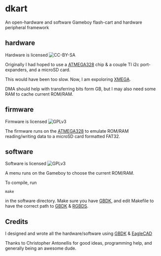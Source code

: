 # dkart

An open-hardware and software Gameboy flash-cart and hardware peripheral framework

## hardware

Hardware is licensed ![CC-BY-SA](http://i.creativecommons.org/l/by-sa/3.0/88x31.png)

Originally I had hoped to use a [ATMEGA328](http://www.atmel.com/Images/8271S.pdf) chip & a couple TI i2c port-expanders, and a microSD card.

This would have been too slow.  Now, I am expoloring [XMEGA](http://www.atmel.com/products/microcontrollers/avr/avr_xmega.aspx).

DMA should help with transferring bits form GB, but I may also need some RAM to cache current ROM/RAM.

## firmware

Firmware is licensed ![GPLv3](http://www.gnu.org/graphics/gplv3-88x31.png)

The firmware runs on the [ATMEGA328](http://www.atmel.com/Images/8271S.pdf) to emulate ROM/RAM reading/writing data to a microSD card formatted FAT32.

## software

Software is licensed ![GPLv3](http://www.gnu.org/graphics/gplv3-88x31.png)

A menu runs on the Gameboy to choose the current ROM/RAM.

To compile, run

    make

in the software directory. Make sure you have [GBDK](http://gbdk.sourceforge.net/), and edit Makefile to have the correct path to [GBDK](http://gbdk.sourceforge.net/) & [RGBDS](https://github.com/vegard/rgbds-linux).

## Credits

I designed and wrote all the hardware/software using [GBDK](http://gbdk.sourceforge.net/) & [EagleCAD](http://www.cadsoftusa.com/)

Thanks to Christopher Antonellis for good ideas, programming help, and generally being an awesome dude.